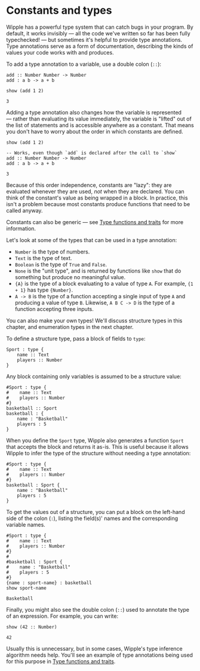 # Constants and types

Wipple has a powerful type system that can catch bugs in your program. By default, it works invisibly — all the code we've written so far has been fully typechecked! — but sometimes it's helpful to provide type annotations. Type annotations serve as a form of documentation, describing the kinds of values your code works with and produces.

To add a type annotation to a variable, use a double colon (`::`):

```wipple
add :: Number Number -> Number
add : a b -> a + b

show (add 1 2)
```

```wipple-output
3
```

Adding a type annotation also changes how the variable is represented — rather than evaluating its value immediately, the variable is "lifted" out of the list of statements and is accessible anywhere as a constant. That means you don't have to worry about the order in which constants are defined.

```wipple
show (add 1 2)

-- Works, even though `add` is declared after the call to `show`
add :: Number Number -> Number
add : a b -> a + b
```

```wipple-output
3
```

Because of this order independence, constants are "lazy": they are evaluated whenever they are used, _not_ when they are declared. You can think of the constant's value as being wrapped in a block. In practice, this isn't a problem because most constants produce functions that need to be called anyway.

Constants can also be generic — see [Type functions and traits](./type-functions-and-traits.md) for more information.

Let's look at some of the types that can be used in a type annotation:

-   `Number` is the type of numbers.
-   `Text` is the type of text.
-   `Boolean` is the type of `True` and `False`.
-   `None` is the "unit type", and is returned by functions like `show` that do something but produce no meaningful value.
-   `{A}` is the type of a block evaluating to a value of type `A`. For example, `{1 + 1}` has type `{Number}`.
-   `A -> B` is the type of a function accepting a single input of type `A` and producing a value of type `B`. Likewise, `A B C -> D` is the type of a function accepting three inputs.

You can also make your own types! We'll discuss structure types in this chapter, and enumeration types in the next chapter.

To define a structure type, pass a block of fields to `type`:

```wipple
Sport : type {
    name :: Text
    players :: Number
}
```

Any block containing only variables is assumed to be a structure value:

```wipple
#Sport : type {
#    name :: Text
#    players :: Number
#}
basketball :: Sport
basketball : {
    name : "Basketball"
    players : 5
}
```

When you define the `Sport` type, Wipple also generates a function `Sport` that accepts the block and returns it as-is. This is useful because it allows Wipple to infer the type of the structure without needing a type annotation:

```wipple
#Sport : type {
#    name :: Text
#    players :: Number
#}
basketball : Sport {
    name : "Basketball"
    players : 5
}
```

To get the values out of a structure, you can put a block on the left-hand side of the colon (`:`), listing the field(s)' names and the corresponding variable names.

```wipple
#Sport : type {
#    name :: Text
#    players :: Number
#}
#
#basketball : Sport {
#    name : "Basketball"
#    players : 5
#}
{name : sport-name} : basketball
show sport-name
```

```wipple-output
Basketball
```

Finally, you might also see the double colon (`::`) used to annotate the type of an expression. For example, you can write:

```wipple
show (42 :: Number)
```

```wipple-output
42
```

Usually this is unnecessary, but in some cases, Wipple's type inference algorithm needs help. You'll see an example of type annotations being used for this purpose in [Type functions and traits](./type-functions-and-traits.md).
